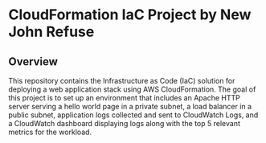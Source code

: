 # CloudFormation IaC Project by New John Refuse

## Overview

This repository contains the Infrastructure as Code (IaC) solution for deploying a web application stack using AWS CloudFormation. The goal of this project is to set up an environment that includes an Apache HTTP server serving a hello world page in a private subnet, a load balancer in a public subnet, application logs collected and sent to CloudWatch Logs, and a CloudWatch dashboard displaying logs along with the top 5 relevant metrics for the workload.

